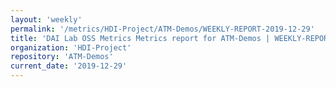 ```yaml
---
layout: 'weekly'
permalink: '/metrics/HDI-Project/ATM-Demos/WEEKLY-REPORT-2019-12-29'
title: 'DAI Lab OSS Metrics Metrics report for ATM-Demos | WEEKLY-REPORT-2019-12-29'
organization: 'HDI-Project'
repository: 'ATM-Demos'
current_date: '2019-12-29'
---
```

